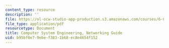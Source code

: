 ```yaml
---
content_type: resource
description: ''
file: https://ol-ocw-studio-app-production.s3.amazonaws.com/courses/6-033-computer-system-engineering-spring-2018/b95bf0e79ebef3831b68ec8e4654f152_MIT6_033S18networking_guide.pdf
file_type: application/pdf
resourcetype: Document
title: Computer System Engineering, Networking Guide
uid: b95bf0e7-9ebe-f383-1b68-ec8e4654f152
---
```

